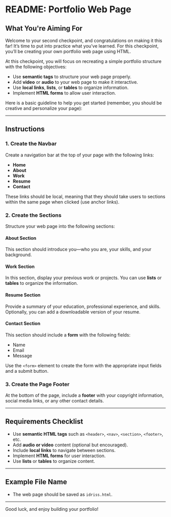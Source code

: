 # README: Portfolio Web Page

## What You're Aiming For

Welcome to your second checkpoint, and congratulations on making it this far! It’s time to put into practice what you’ve learned. For this checkpoint, you’ll be creating your own portfolio web page using HTML.

At this checkpoint, you will focus on recreating a simple portfolio structure with the following objectives:

- Use **semantic tags** to structure your web page properly.
- Add **video** or **audio** to your web page to make it interactive.
- Use **local links**, **lists**, or **tables** to organize information.
- Implement **HTML forms** to allow user interaction.

Here is a basic guideline to help you get started (remember, you should be creative and personalize your page):

---

## Instructions

### 1. Create the Navbar
Create a navigation bar at the top of your page with the following links:

- **Home**
- **About**
- **Work**
- **Resume**
- **Contact**

These links should be local, meaning that they should take users to sections within the same page when clicked (use anchor links).

### 2. Create the Sections
Structure your web page into the following sections:

#### About Section
This section should introduce you—who you are, your skills, and your background.

#### Work Section
In this section, display your previous work or projects. You can use **lists** or **tables** to organize the information.

#### Resume Section
Provide a summary of your education, professional experience, and skills. Optionally, you can add a downloadable version of your resume.

#### Contact Section
This section should include a **form** with the following fields:
- Name
- Email
- Message

Use the `<form>` element to create the form with the appropriate input fields and a submit button.

### 3. Create the Page Footer
At the bottom of the page, include a **footer** with your copyright information, social media links, or any other contact details.

---

## Requirements Checklist
- Use **semantic HTML tags** such as `<header>`, `<nav>`, `<section>`, `<footer>`, etc.
- Add **audio or video** content (optional but encouraged).
- Include **local links** to navigate between sections.
- Implement **HTML forms** for user interaction.
- Use **lists** or **tables** to organize content.

---

## Example File Name
- The web page should be saved as `idriss.html`.

---

Good luck, and enjoy building your portfolio!
